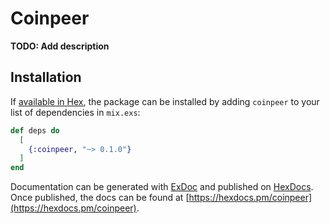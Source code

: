 # Coinpeer

**TODO: Add description**

## Installation

If [available in Hex](https://hex.pm/docs/publish), the package can be installed
by adding `coinpeer` to your list of dependencies in `mix.exs`:

```elixir
def deps do
  [
    {:coinpeer, "~> 0.1.0"}
  ]
end
```

Documentation can be generated with [ExDoc](https://github.com/elixir-lang/ex_doc)
and published on [HexDocs](https://hexdocs.pm). Once published, the docs can
be found at [https://hexdocs.pm/coinpeer](https://hexdocs.pm/coinpeer).

